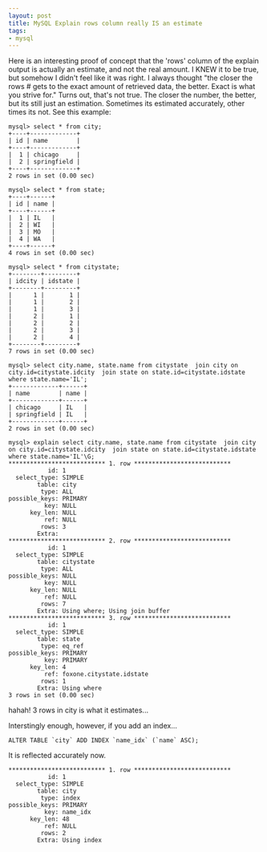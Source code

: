 ```yaml
---
layout: post
title: MySQL Explain rows column really IS an estimate
tags:
- mysql
---
```


Here is an interesting proof of concept that the 'rows' column of the explain output is actually an estimate, and not the real amount.  I KNEW it to be true, but somehow I didn't feel like it was right.  I always thought "the closer the rows # gets to the exact amount of retrieved data, the better.  Exact is what you strive for."  Turns out, that's not true.  The closer the number, the better, but its still just an estimation.  Sometimes its estimated accurately, other times its not.  See this example:


    
    
    mysql> select * from city;
    +----+-------------+
    | id | name        |
    +----+-------------+
    |  1 | chicago     |
    |  2 | springfield |
    +----+-------------+
    2 rows in set (0.00 sec)
    
    mysql> select * from state;
    +----+------+
    | id | name |
    +----+------+
    |  1 | IL   |
    |  2 | WI   |
    |  3 | MO   |
    |  4 | WA   |
    +----+------+
    4 rows in set (0.00 sec)
    
    mysql> select * from citystate;
    +--------+---------+
    | idcity | idstate |
    +--------+---------+
    |      1 |       1 |
    |      1 |       2 |
    |      1 |       3 |
    |      2 |       1 |
    |      2 |       2 |
    |      2 |       3 |
    |      2 |       4 |
    +--------+---------+
    7 rows in set (0.00 sec)
    
    mysql> select city.name, state.name from citystate  join city on city.id=citystate.idcity  join state on state.id=citystate.idstate  where state.name='IL';
    +-------------+------+
    | name        | name |
    +-------------+------+
    | chicago     | IL   |
    | springfield | IL   |
    +-------------+------+
    2 rows in set (0.00 sec)
    
    mysql> explain select city.name, state.name from citystate  join city on city.id=citystate.idcity  join state on state.id=citystate.idstate  where state.name='IL'\G;
    *************************** 1. row ***************************
               id: 1
      select_type: SIMPLE
            table: city
             type: ALL
    possible_keys: PRIMARY
              key: NULL
          key_len: NULL
              ref: NULL
             rows: 3
            Extra: 
    *************************** 2. row ***************************
               id: 1
      select_type: SIMPLE
            table: citystate
             type: ALL
    possible_keys: NULL
              key: NULL
          key_len: NULL
              ref: NULL
             rows: 7
            Extra: Using where; Using join buffer
    *************************** 3. row ***************************
               id: 1
      select_type: SIMPLE
            table: state
             type: eq_ref
    possible_keys: PRIMARY
              key: PRIMARY
          key_len: 4
              ref: foxone.citystate.idstate
             rows: 1
            Extra: Using where
    3 rows in set (0.00 sec)
    



hahah!  3 rows in city is what it estimates...

Interstingly enough, however, if you add an index...


    
    
    ALTER TABLE `city` ADD INDEX `name_idx` (`name` ASC);
    



It is reflected accurately now.


    
    
    *************************** 1. row ***************************
               id: 1
      select_type: SIMPLE
            table: city
             type: index
    possible_keys: PRIMARY
              key: name_idx
          key_len: 48
              ref: NULL
             rows: 2
            Extra: Using index
    
